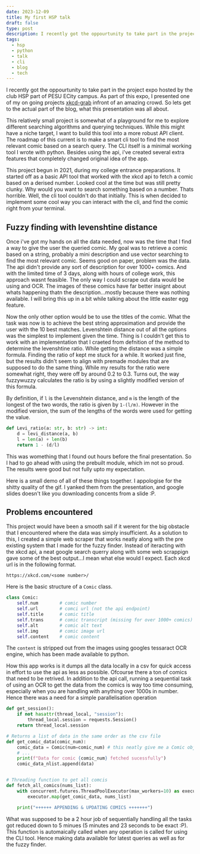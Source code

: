 ```yaml
---
date: 2023-12-09
title: My first HSP talk
draft: false
type: post
description: I recently got the oppourtunity to take part in the project expo hosted by the club HSP part of PESU ECity campus. As part of this expo, I presented one of my on going projects.
tags:
  - hsp
  - python
  - talk
  - cli
  - blog
  - tech
---
```


I recently got the oppourtunity to take part in the project expo hosted by the club HSP part of PESU ECity campus. As part of this expo, I presented one of my on going projects [xkcd-grab](http://github.com/bwaklog/xkcd-grab) infront of an amazing crowd. So lets get to the actual part of the blog, what this presentation was all about.

This relatively small project is somewhat of a playground for me to explore different searching algorithms and querying techniques. While this might have a niche target, I want to build this tool into a more robust API client. The roadmap of this current is to make a smart cli tool to find the most relevant comic based on a search query. The CLI itself is a minimal working tool I wrote with python. Besides using the api, i've created several extra features that completely changed original idea of the app.

This project begun in 2021, during my college entrance preparations. It started off as a basic API tool that worked with the xkcd api to fetch a comic based on a derised number. Looked cool at the time but was still pretty clunky. Why would you want to search something based on a number. Thats horrible. Well, the cli tool couldn't do that initially. This is when decided to implement some cool way you can interact with the cli, and find the comic right from your terminal.

## Fuzzy finding with levenshtine distance

Once i've got my hands on all the data needed, now was the time that I find a way to give the user the queried comic. My goal was to retrieve a comic based on a string, probably a mini description and use vector searching to find the most relevant comic. Seems good on paper, problem was the data. The api didn't provide any sort of description for over 1000+ comics. And with the limited time of 3 days, along with hours of college work, this approach wasnt feasible. The only way I could scrape out data would be using and OCR. The images of these comics have far better insignt about whats happening thatn the description...mostly because there was nothing available. I will bring this up in a bit while talking about the little easter egg feature.

Now the only other option would be to use the titles of the comic. What the task was now is to achieve the best string approximation and provide the user with the 10 best matches. Levenshtein distance out of all the options was the simplest to implement given the time. Thing is I couldn't get this to work with an implementation that I craeted from defnition of the method to determine the levenshtine ratio. While getting the distance was a simple formula. Finding the ratio of kept me stuck for a while. It worked just fine, but the results didn't seem to align with premade modules that are supposed to do the same thing. While my results for the ratio were somewhat right, they were off by around 0.2 to 0.3. Turns out, the way fuzzywuzzy calculates the ratio is by using a slightly modified version of this formula.

By definition, if `l` is the Levenshtein distance, and `m` is the length of the longest of the two words, the ratio is given by `1-(l/m)`. However in the modified version, the sum of the lengths of the words were used for getting the value.

```python
def Levi_ratio(a: str, b: str) -> int:
    d = levi_distance(a, b)
    l = len(a) + len(b)
    return 1 - (d/l)
```

This was womething that I found out hours before the final presentation. So I had to go ahead with using the prebuilt module, which im not so proud. The results were good but not fully upto my expectation.

Here is a small demo of all of these things together. I appologise for the shitty quality of the gif. I yanked them from the presentation, and google slides doesn't like you downloading concents from a slide :P.

## Problems encountered

This project would have been a smooth sail if it werent for the big obstacle that I encountered where the data was simply insufficient. As a solution to this, I created a simple web scraper that works neatly along with the pre existing system that I made for the fuzzy finder. Instead of iteracting with the xkcd api, a neat google search querry along with some web scrappign gave some of the best output...I mean what else would I expect. Each xkcd url is in the following format.

```text
https://xkcd.com/<some number>/
```

Here is the basic structure of a `Comic` class.

```python
class Comic:
    self.num        # comic number
    self.url        # comci url (not the api endpoint)
    self.title      # comic title
    self.trans      # comic transcript (missing for over 1000+ comics)
    self.alt        # comic alt text
    self.img        # comic image url
    self.content    # comic content
```

The `content` is stripped out from the images using googles tessaract OCR engine, which has been made available to python.

How this app works is it dumps all the data locally in a csv for quick access in effort to use the api as less as possible. Ofcourse there a ton of comics that need to be retrived. In addition to the api call, running a sequential task of using an OCR to get the data from the comics is way too time consuming, especially when you are handling with anything over 1000s in number. Hence there was a need for a simple parallelisation operation

```python
def get_session():
    if not hasattr(thread_local, "session"):
        thread_local.session = requests.Session()
    return thread_local.session

# Returns a list of data in the same order as the csv file
def get_comic_data(comic_num):
    comic_data = Comic(num=comic_num) # this neatly give me a Comic object that i can handle
    # ...
    print(f"Data for comic {comic_num} fetched sucessfully")
    comic_data_nlist.append(data)


# Threading function to get all comcis
def fetch_all_comics(nums_list):
    with concurrent.futures.ThreadPoolExecutor(max_workers=10) as executor:
        executor.map(get_comic_data, nums_list)

    print("++++++ APPENDING & UPDATING COMICS +++++++")
```

What was supposed to be a 2 hour job of sequentially handling all the tasks got reduced down to 5 minues (5 minutes and 23 seconds to be exact :P). This function is automaically called when any operation is called for using the CLI tool. Hence making data available for latest queries as well as for the fuzzy finder.
